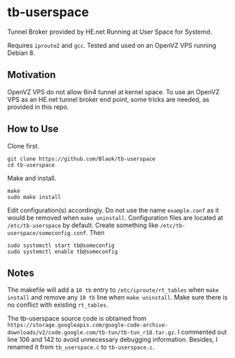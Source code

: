 # tb-userspace
Tunnel Broker provided by HE.net Running at User Space for Systemd.

Requires `iproute2` and `gcc`. Tested and used on an OpenVZ VPS running Debian 8.

## Motivation

OpenVZ VPS do not allow 6in4 tunnel at kernel space. To use an OpenVZ VPS as an HE.net tunnel broker end point, some tricks are needed, as provided in this repo.

## How to Use

Clone first.
```
git clone https://github.com/Blaok/tb-userspace
cd tb-userspace
```

Make and install.
```
make
sudo make install
```

Edit configuration(s) accordingly.
Do not use the name `example.conf` as it would be removed when `make uninstall`.
Configuration files are located at `/etc/tb-userspace` by default.
Create something like `/etc/tb-userspace/someconfig.conf`.
Then
```
sudo systemctl start tb@someconfig
sudo systemctl enable tb@someconfig
```

## Notes

The makefile will add a `10 tb` entry to `/etc/iproute/rt_tables` when `make install` and remove any `10 tb` line when `make uninstall`. Make sure there is no conflict with existing `rt_tables`.

The tb-userspace source code is obtained from `https://storage.googleapis.com/google-code-archive-downloads/v2/code.google.com/tb-tun/tb-tun_r18.tar.gz`. I commented out line 106 and 142 to avoid unnecessary debugging information. Besides, I renamed it from `tb_userspace.c` to `tb-userspace.c`.
